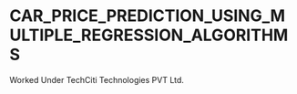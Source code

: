 # CAR_PRICE_PREDICTION_USING_MULTIPLE_REGRESSION_ALGORITHMS
Worked Under TechCiti Technologies PVT Ltd.
